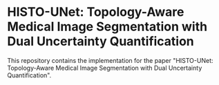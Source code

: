 # HISTO-UNet: Topology-Aware Medical Image Segmentation with Dual Uncertainty Quantification

This repository contains the implementation for the paper "HISTO-UNet: Topology-Aware Medical Image Segmentation with Dual Uncertainty Quantification".



<!-- HISTO-UNet is a novel framework that addresses critical challenges in clinical image segmentation by integrating topology-preserving constraints with a dual uncertainty quantification system. Our approach employs a multi-task objective, combining medial axis (MA) and marker-controlled (MC) topology losses with a Bayesian deep learning methodology to simultaneously capture both data-inherent (aleatoric) and model-specific (epistemic) uncertainty. Through extensive evaluation on three benchmark histopathology datasets, we demonstrate that HISTO-UNet achieves superior segmentation accuracy and produces well-calibrated uncertainty estimates, making it a more reliable tool for clinical applications.-->

<!--## Key Contributions-->

<!---   **Topology Preservation:** Integrates a dual-component loss (MA + MC) to ensure segmentations are structurally and morphologically correct.-->
<!---   **Dual Uncertainty Quantification:** Simultaneously estimates both aleatoric (data) and epistemic (model) uncertainty to provide a comprehensive and interpretable measure of prediction confidence.-->
<!---   **Novel Multi-Task Objective:** Unifies segmentation, topology, and uncertainty into a single end-to-end training process.-->

<!--## Framework Overview-->

<!--The HISTO-UNet workflow processes an input image through a U-Net backbone to produce logits, which are then used to compute three distinct loss components during training. At inference, the model generates both a final segmentation and a corresponding uncertainty heat map.-->
